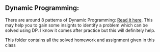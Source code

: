 ## Dynamic Programming:


There are around 8 patterns of Dynamic Programming: [Read it here](https://leetcode.com/discuss/general-discussion/458695/Dynamic-Programming-Patterns). This may help you to gain some insignts to identify a problem which can be solved using DP. I know it comes after practice but this will definitely help. 

This folder contains all the solved homework and assignment given in this class
